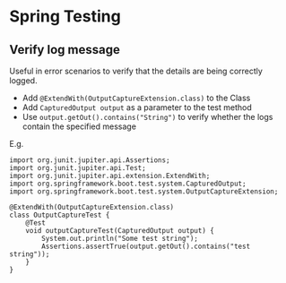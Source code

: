 # Spring Testing

## Verify log message

Useful in error scenarios to verify that the details are being correctly logged.

* Add ```@ExtendWith(OutputCaptureExtension.class)``` to the Class
* Add ```CapturedOutput output``` as a parameter to the test method
* Use ```output.getOut().contains("String")``` to verify whether the logs contain the specified message

E.g.
```
import org.junit.jupiter.api.Assertions;
import org.junit.jupiter.api.Test;
import org.junit.jupiter.api.extension.ExtendWith;
import org.springframework.boot.test.system.CapturedOutput;
import org.springframework.boot.test.system.OutputCaptureExtension;

@ExtendWith(OutputCaptureExtension.class)
class OutputCaptureTest {
    @Test
    void outputCaptureTest(CapturedOutput output) {
        System.out.println("Some test string");
        Assertions.assertTrue(output.getOut().contains("test string"));
    }
}
```